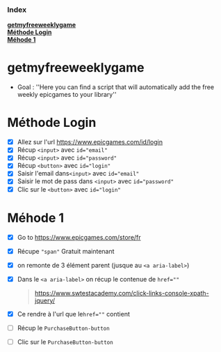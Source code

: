 ### Index
**[getmyfreeweeklygame](https://github.com/qgeffard/getmyfreeweeklygame/blob/master/README.md#getmyfreeweeklygame)**</br>
**[Méthode Login](https://github.com/qgeffard/getmyfreeweeklygame/blob/master/README.md#m%C3%A9thode-login)**</br>
**[Méhode 1](https://github.com/qgeffard/getmyfreeweeklygame/blob/master/README.md#m%C3%A9hode-1)**</br>

# getmyfreeweeklygame
- Goal :
''Here you can find a script that will automatically add the free weekly epicgames to your library''

# Méthode Login
- [x] Allez sur l'url https://www.epicgames.com/id/login
- [x] Récup  `<input>` avec `id="email"`
- [x] Récup  `<input>` avec `id="password"`
- [x] Récup `<button>` avec `id="login"`
- [x] Saisir l'email dans`<input>` avec `id="email"`
- [x] Saisir le mot de pass dans `<input>` avec `id="password"`
- [x] Clic sur le `<button>` avec `id="login"`

# Méhode 1
- [x] Go to https://www.epicgames.com/store/fr

- [x] Récupe `"span"` Gratuit maintenant

- [x] on remonte de 3 élément parent (jusque au `<a aria-label>`)

- [x] Dans le `<a aria-label>` on récup le contenue de `href=""`

  >  https://www.swtestacademy.com/click-links-console-xpath-jquery/ 

- [x] Ce rendre à l'url que le`href=""` contient

- [ ] Récup le `PurchaseButton-button`

- [ ] Clic sur le `PurchaseButton-button`
